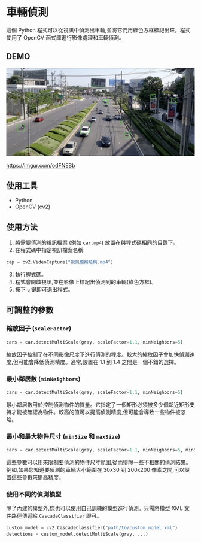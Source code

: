 # 車輛偵測

這個 Python 程式可以從視訊中偵測出車輛,並將它們用綠色方框標記出來。程式使用了 OpenCV 函式庫進行影像處理和車輛偵測。

## DEMO

![upgit_20240501_1714552913.png](https://raw.githubusercontent.com/kcwc1029/obsidian-upgit-image/main/2024/05/upgit_20240501_1714552913.png)

https://imgur.com/odFNEBb

## 使用工具

-   Python
-   OpenCV (cv2)

## 使用方法

1. 將需要偵測的視訊檔案 (例如 `car.mp4`) 放置在與程式碼相同的目錄下。
2. 在程式碼中指定視訊檔案名稱:

```python
cap = cv2.VideoCapture("視訊檔案名稱.mp4")
```

3. 執行程式碼。
4. 程式會開啟視訊,並在影像上標記出偵測到的車輛(綠色方框)。
5. 按下 `q` 鍵即可退出程式。

## 可調整的參數

### 縮放因子 (`scaleFactor`)

```python
cars = car.detectMultiScale(gray, scaleFactor=1.1, minNeighbors=5)
```

縮放因子控制了在不同影像尺度下進行偵測的程度。較大的縮放因子會加快偵測速度,但可能會降低偵測精度。通常,設置在 1.1 到 1.4 之間是一個不錯的選擇。

### 最小鄰居數 (`minNeighbors`)

```python
cars = car.detectMultiScale(gray, scaleFactor=1.1, minNeighbors=5)
```

最小鄰居數用於控制偵測物件的質量。它指定了一個矩形必須被多少個鄰近矩形支持才能被確認為物件。較高的值可以提高偵測精度,但可能會導致一些物件被忽略。

### 最小和最大物件尺寸 (`minSize` 和 `maxSize`)

```python
cars = car.detectMultiScale(gray, scaleFactor=1.1, minNeighbors=5, minSize=(30, 30), maxSize=(200, 200))
```

這些參數可以用來限制要偵測的物件尺寸範圍,從而排除一些不相關的偵測結果。例如,如果您知道要偵測的車輛大小範圍在 30x30 到 200x200 像素之間,可以設置這些參數來提高精度。

### 使用不同的偵測模型

除了內建的模型外,您也可以使用自己訓練的模型進行偵測。只需將模型 XML 文件路徑傳遞給 `CascadeClassifier` 即可。

```python
custom_model = cv2.CascadeClassifier("path/to/custom_model.xml")
detections = custom_model.detectMultiScale(gray, ...)
```
